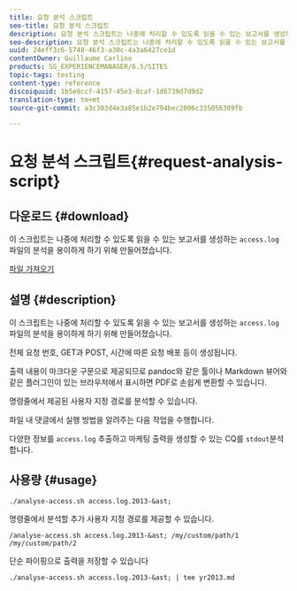 ```yaml
---
title: 요청 분석 스크립트
seo-title: 요청 분석 스크립트
description: 요청 분석 스크립트는 나중에 처리할 수 있도록 읽을 수 있는 보고서를 생성하는 access.log 파일의 분석을 용이하게 하기 위해 수행됩니다
seo-description: 요청 분석 스크립트는 나중에 처리할 수 있도록 읽을 수 있는 보고서를 생성하는 access.log 파일의 분석을 용이하게 하기 위해 수행됩니다
uuid: 24eff3c6-5748-46f3-a30c-4a3a6427ce1d
contentOwner: Guillaume Carlino
products: SG_EXPERIENCEMANAGER/6.5/SITES
topic-tags: testing
content-type: reference
discoiquuid: 1b5e0ccf-4157-45e3-8caf-1d6739d7d9d2
translation-type: tm+mt
source-git-commit: a3c303d4e3a85e1b2e794bec2006c335056309fb

---
```



# 요청 분석 스크립트{#request-analysis-script}

## 다운로드 {#download}

이 스크립트는 나중에 처리할 수 있도록 읽을 수 있는 보고서를 생성하는 `access.log` 파일의 분석을 용이하게 하기 위해 만들어졌습니다.

[파일 가져오기](assets/analyse-access.sh)

## 설명 {#description}

이 스크립트는 나중에 처리할 수 있도록 읽을 수 있는 보고서를 생성하는 `access.log` 파일의 분석을 용이하게 하기 위해 만들어졌습니다.

전체 요청 번호, GET과 POST, 시간에 따른 요청 배포 등이 생성됩니다.

출력 내용이 마크다운 구문으로 제공되므로 pandoc와 같은 툴이나 Markdown 뷰어와 같은 플러그인이 있는 브라우저에서 표시하면 PDF로 손쉽게 변환할 수 있습니다.

명령줄에서 제공된 사용자 지정 경로를 분석할 수 있습니다.

파일 내 댓글에서 실행 방법을 알려주는 다음 작업을 수행합니다.

다양한 정보를 `access.log` 추출하고 마케팅 출력을 생성할 수 있는 CQ를 `stdout`분석합니다.

## 사용량 {#usage}

`./analyse-access.sh access.log.2013-&ast;`

명령줄에서 분석할 추가 사용자 지정 경로를 제공할 수 있습니다.

`/analyse-access.sh access.log.2013-&ast; /my/custom/path/1 /my/custom/path/2`

단순 파이핑으로 출력을 저장할 수 있습니다

`./analyse-access.sh access.log.2013-&ast; | tee yr2013.md`
